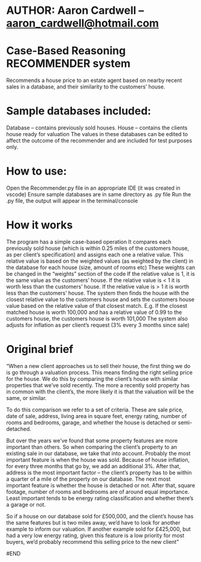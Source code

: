 # AUTHOR: Aaron Cardwell – aaron_cardwell@hotmail.com

# Case-Based Reasoning RECOMMENDER system

Recommends a house price to an estate agent based on nearby recent sales in a database, and their 
similarity to the customers’ house.

# Sample databases included:
Database – contains previously sold houses.
House – contains the clients house ready for valuation
The values in these databases can be edited to affect the outcome of the recommender and are 
included for test purposes only.

# How to use:
Open the Recommender.py file in an appropriate IDE (it was created in vscode)
Ensure sample databases are in same directory as .py file
Run the .py file, the output will appear in the terminal/console

# How it works
The program has a simple case-based operation
It compares each previously sold house (which is within 0.25 miles of the customers house, as per 
client’s specification) and assigns each one a relative value.
This relative value is based on the weighted values (as weighted by the client) in the database 
for each house (size, amount of rooms etc)
These weights can be changed in the “weights” section of the code
If the relative value is 1, it is the same value as the customers’ house.
If the relative value is < 1 it is worth less than the customers’ house.
If the relative value is > 1 it is worth less than the customers’ house.
The system then finds the house with the closest relative value to the customers house and sets 
the customers house value based on the relative value of that closest match.
E.g. If the closest matched house is worth 100,000 and has a relative value of 0.99 to the 
customers house, the customers house is worth 101,000
The system also adjusts for inflation as per client’s request (3% every 3 months since sale)

# Original brief
“When a new client approaches us to sell their house, the first thing we do is go through a 
valuation process. This means finding the right selling price for the house. We do this by 
comparing the client’s house with similar properties that we’ve sold recently. The more a recently 
sold property has in common with the client’s, the more likely it is that the valuation will be 
the same, or similar. 

To do this comparison we refer to a set of criteria. These are sale price, date of sale, address, 
living area in square feet, energy rating, number of rooms and bedrooms, garage, and whether the 
house is detached or semi-detached. 

But over the years we’ve found that some property features are more important than others. So when 
comparing the client’s property to an existing sale in our database, we take that into account. 
Probably the most important feature is when the house was sold. Because of house inflation, for 
every three months that go by, we add an additional 3%. After that, address is the most important 
factor – the client’s property has to be within a quarter of a mile of the property on our 
database. The next most important feature is whether the house is detached or not. After that, 
square footage, number of rooms and bedrooms are of around equal importance. Least important tends 
to be energy rating classification and whether there’s a garage or not. 

So if a house on our database sold for £500,000, and the client’s house has the same features but 
is two miles away, we’d have to look for another example to inform our valuation. If another 
example sold for £425,000, but had a very low energy rating, given this feature is a low priority 
for most buyers, we’d probably recommend this selling price to the new client”

#END
